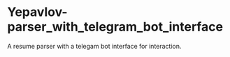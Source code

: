 # Yepavlov-parser_with_telegram_bot_interface
A resume parser with a telegam bot interface for interaction.

